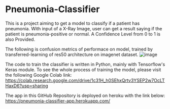 # Pneumonia-Classifier
This is a project aiming to get a model to classify if a patient has pneumonia.
With input of a X-Ray Image, user can get a result saying if the patient is pneumonia-positive or normal.
A Confidence Level from 0 to 1 is also Provided.

 The following is confusion metrics of performace on model, trained by transferred-learning of res50 architecture on imagenet dataset.
 ![image](https://user-images.githubusercontent.com/46574239/124470292-09105980-ddce-11eb-8b9d-6d901c229195.png)

The code to train the classifier is written in Python, mainly with Tensorflow's Keras module. 
To see the whole process of training the model, please visit the following Google Colab link:
https://colab.research.google.com/drive/1c31H_h0SEhxQrtv3YSEP2w7OcLTHaxD6?usp=sharing

The app in this GitHub Repository is deployed on heroku with the link below:
 https://pneumonia-classifier-app.herokuapp.com/
 



